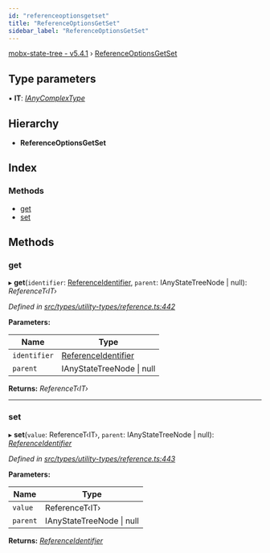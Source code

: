 ```yaml
---
id: "referenceoptionsgetset"
title: "ReferenceOptionsGetSet"
sidebar_label: "ReferenceOptionsGetSet"
---
```


[mobx-state-tree - v5.4.1](../index.md) › [ReferenceOptionsGetSet](referenceoptionsgetset.md)

## Type parameters

▪ **IT**: *[IAnyComplexType](ianycomplextype.md)*

## Hierarchy

* **ReferenceOptionsGetSet**

## Index

### Methods

* [get](referenceoptionsgetset.md#get)
* [set](referenceoptionsgetset.md#set)

## Methods

###  get

▸ **get**(`identifier`: [ReferenceIdentifier](../index.md#referenceidentifier), `parent`: IAnyStateTreeNode | null): *ReferenceT‹IT›*

*Defined in [src/types/utility-types/reference.ts:442](https://github.com/mobxjs/mobx-state-tree/blob/3d89a4fa/src/types/utility-types/reference.ts#L442)*

**Parameters:**

Name | Type |
------ | ------ |
`identifier` | [ReferenceIdentifier](../index.md#referenceidentifier) |
`parent` | IAnyStateTreeNode &#124; null |

**Returns:** *ReferenceT‹IT›*

___

###  set

▸ **set**(`value`: ReferenceT‹IT›, `parent`: IAnyStateTreeNode | null): *[ReferenceIdentifier](../index.md#referenceidentifier)*

*Defined in [src/types/utility-types/reference.ts:443](https://github.com/mobxjs/mobx-state-tree/blob/3d89a4fa/src/types/utility-types/reference.ts#L443)*

**Parameters:**

Name | Type |
------ | ------ |
`value` | ReferenceT‹IT› |
`parent` | IAnyStateTreeNode &#124; null |

**Returns:** *[ReferenceIdentifier](../index.md#referenceidentifier)*
